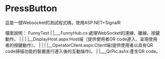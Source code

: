 # PressButton
這是一個Websocket的測試程式碼，使用ASP.NET+SignalR

檔案說明：
FunnyTest
  |
  |___FunnyHub.cs:處理WebSocket的連線、離線、按鍵動作。
  |    |
  |    |__DisplayHost.aspx:Host端（提供使用者OR code連入、呈現使用者的按鍵動作）。
  |    |
  |    |__OperatorClient.aspx:Client端(提供使用者以具有QR code掃描功能的裝置進行連入後的互動操作)。
  |
  |___QrPic.ashx:產生QR code。

